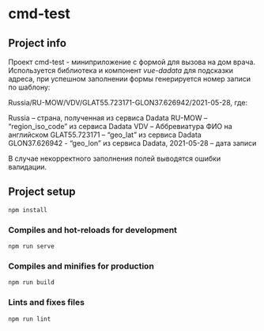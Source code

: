 # cmd-test

## Project info

Проект cmd-test - миниприложение с формой для вызова на дом врача.
Используется библиотека и компонент _vue-dadata_ для подсказки адреса,
при успешном заполнении формы генерируется номер записи по шаблону: 

Russia/RU-MOW/VDV/GLAT55.723171-GLON37.626942/2021-05-28, где:

Russia – страна, полученная из сервиса Dadata
RU-MOW – “region_iso_code” из сервиса Dadata
VDV – Аббревиатура ФИО на английском
GLAT55.723171 – “geo_lat” из сервиса Dadata
GLON37.626942 - “geo_lon” из сервиса Dadata,
2021-05-28 – дата записи

В случае некорректного заполнения полей выводятся ошибки валидации.

## Project setup
```
npm install
```

### Compiles and hot-reloads for development
```
npm run serve
```

### Compiles and minifies for production
```
npm run build
```

### Lints and fixes files
```
npm run lint
```
